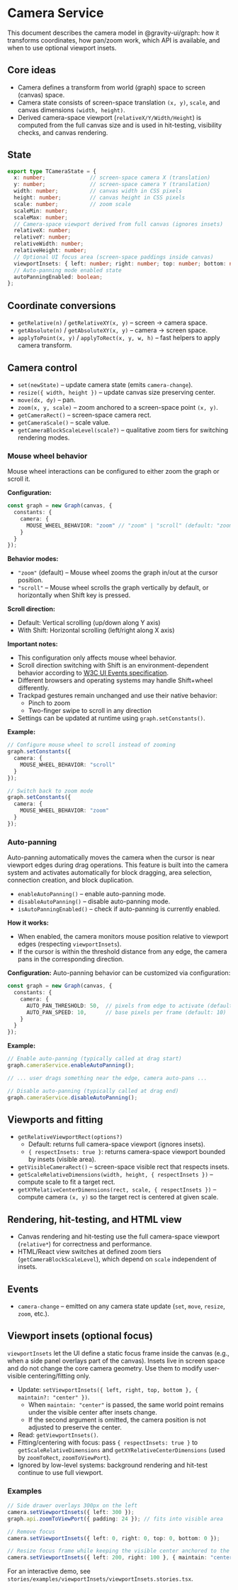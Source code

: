 # Camera Service

This document describes the camera model in @gravity-ui/graph: how it transforms coordinates, how pan/zoom work, which API is available, and when to use optional viewport insets.

## Core ideas

- Camera defines a transform from world (graph) space to screen (canvas) space.
- Camera state consists of screen-space translation `(x, y)`, `scale`, and canvas dimensions `(width, height)`.
- Derived camera-space viewport (`relativeX/Y/Width/Height`) is computed from the full canvas size and is used in hit-testing, visibility checks, and canvas rendering.

## State

```ts
export type TCameraState = {
  x: number;              // screen-space camera X (translation)
  y: number;              // screen-space camera Y (translation)
  width: number;          // canvas width in CSS pixels
  height: number;         // canvas height in CSS pixels
  scale: number;          // zoom scale
  scaleMin: number;
  scaleMax: number;
  // Camera-space viewport derived from full canvas (ignores insets)
  relativeX: number;
  relativeY: number;
  relativeWidth: number;
  relativeHeight: number;
  // Optional UI focus area (screen-space paddings inside canvas)
  viewportInsets: { left: number; right: number; top: number; bottom: number };
  // Auto-panning mode enabled state
  autoPanningEnabled: boolean;
};
```

## Coordinate conversions

- `getRelative(n)` / `getRelativeXY(x, y)` – screen → camera space.
- `getAbsolute(n)` / `getAbsoluteXY(x, y)` – camera → screen space.
- `applyToPoint(x, y)` / `applyToRect(x, y, w, h)` – fast helpers to apply camera transform.

## Camera control

- `set(newState)` – update camera state (emits `camera-change`).
- `resize({ width, height })` – update canvas size preserving center.
- `move(dx, dy)` – pan.
- `zoom(x, y, scale)` – zoom anchored to a screen-space point `(x, y)`.
- `getCameraRect()` – screen-space camera rect.
- `getCameraScale()` – scale value.
- `getCameraBlockScaleLevel(scale?)` – qualitative zoom tiers for switching rendering modes.

### Mouse wheel behavior

Mouse wheel interactions can be configured to either zoom the graph or scroll it.

**Configuration:**
```ts
const graph = new Graph(canvas, {
  constants: {
    camera: {
      MOUSE_WHEEL_BEHAVIOR: "zoom" // "zoom" | "scroll" (default: "zoom")
    }
  }
});
```

**Behavior modes:**
- `"zoom"` (default) – Mouse wheel zooms the graph in/out at the cursor position.
- `"scroll"` – Mouse wheel scrolls the graph vertically by default, or horizontally when Shift key is pressed.

**Scroll direction:**
- Default: Vertical scrolling (up/down along Y axis)
- With Shift: Horizontal scrolling (left/right along X axis)

**Important notes:**
- This configuration only affects mouse wheel behavior.
- Scroll direction switching with Shift is an environment-dependent behavior according to [W3C UI Events specification](https://w3c.github.io/uievents/#events-wheelevents).
- Different browsers and operating systems may handle Shift+wheel differently.
- Trackpad gestures remain unchanged and use their native behavior:
  - Pinch to zoom
  - Two-finger swipe to scroll in any direction
- Settings can be updated at runtime using `graph.setConstants()`.

**Example:**
```ts
// Configure mouse wheel to scroll instead of zooming
graph.setConstants({
  camera: {
    MOUSE_WHEEL_BEHAVIOR: "scroll"
  }
});

// Switch back to zoom mode
graph.setConstants({
  camera: {
    MOUSE_WHEEL_BEHAVIOR: "zoom"
  }
});
```

### Auto-panning

Auto-panning automatically moves the camera when the cursor is near viewport edges during drag operations. This feature is built into the camera system and activates automatically for block dragging, area selection, connection creation, and block duplication.

- `enableAutoPanning()` – enable auto-panning mode.
- `disableAutoPanning()` – disable auto-panning mode.
- `isAutoPanningEnabled()` – check if auto-panning is currently enabled.

**How it works:**
- When enabled, the camera monitors mouse position relative to viewport edges (respecting `viewportInsets`).
- If the cursor is within the threshold distance from any edge, the camera pans in the corresponding direction.

**Configuration:**
Auto-panning behavior can be customized via configuration:
```ts
const graph = new Graph(canvas, {
  constants: {
    camera: {
      AUTO_PAN_THRESHOLD: 50,  // pixels from edge to activate (default: 50)
      AUTO_PAN_SPEED: 10,      // base pixels per frame (default: 10)
    }
  }
});
```

**Example:**
```ts
// Enable auto-panning (typically called at drag start)
graph.cameraService.enableAutoPanning();

// ... user drags something near the edge, camera auto-pans ...

// Disable auto-panning (typically called at drag end)
graph.cameraService.disableAutoPanning();
```

## Viewports and fitting

- `getRelativeViewportRect(options?)`
  - Default: returns full camera-space viewport (ignores insets).
  - `{ respectInsets: true }`: returns camera-space viewport bounded by insets (visible area).
- `getVisibleCameraRect()` – screen-space visible rect that respects insets.
- `getScaleRelativeDimensions(width, height, { respectInsets })` – compute scale to fit a target rect.
- `getXYRelativeCenterDimensions(rect, scale, { respectInsets })` – compute camera `(x, y)` so the target rect is centered at given scale.

## Rendering, hit-testing, and HTML view

- Canvas rendering and hit-testing use the full camera-space viewport (`relative*`) for correctness and performance.
- HTML/React view switches at defined zoom tiers (`getCameraBlockScaleLevel`), which depend on `scale` independent of insets.

## Events

- `camera-change` – emitted on any camera state update (`set`, `move`, `resize`, `zoom`, etc.).

## Viewport insets (optional focus)

`viewportInsets` let the UI define a static focus frame inside the canvas (e.g., when a side panel overlays part of the canvas). Insets live in screen space and do not change the core camera geometry. Use them to modify user-visible centering/fitting only.

- Update: `setViewportInsets({ left, right, top, bottom }, { maintain?: "center" })`.
  - When `maintain: "center"` is passed, the same world point remains under the visible center after insets change.
  - If the second argument is omitted, the camera position is not adjusted to preserve the center.
- Read: `getViewportInsets()`.
- Fitting/centering with focus: pass `{ respectInsets: true }` to `getScaleRelativeDimensions` and `getXYRelativeCenterDimensions` (used by `zoomToRect`, `zoomToViewPort`).
- Ignored by low-level systems: background rendering and hit-test continue to use full viewport.

### Examples

```ts
// Side drawer overlays 300px on the left
camera.setViewportInsets({ left: 300 });
graph.api.zoomToViewPort({ padding: 24 }); // fits into visible area

// Remove focus
camera.setViewportInsets({ left: 0, right: 0, top: 0, bottom: 0 });

// Resize focus frame while keeping the visible center anchored to the same world point
camera.setViewportInsets({ left: 200, right: 100 }, { maintain: "center" });
```

For an interactive demo, see `stories/examples/viewportInsets/viewportInsets.stories.tsx`.
